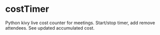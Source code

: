 # costTimer

Python kivy live cost counter for meetings.
Start/stop timer, add remove attendees.
See updated accumulated cost.
